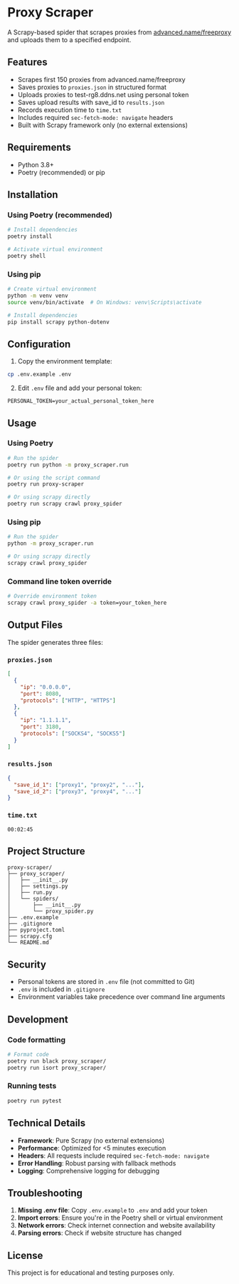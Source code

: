 # Proxy Scraper

A Scrapy-based spider that scrapes proxies from [advanced.name/freeproxy](https://advanced.name/freeproxy) and uploads them to a specified endpoint.

## Features

- Scrapes first 150 proxies from advanced.name/freeproxy
- Saves proxies to `proxies.json` in structured format
- Uploads proxies to test-rg8.ddns.net using personal token
- Saves upload results with save_id to `results.json`
- Records execution time to `time.txt`
- Includes required `sec-fetch-mode: navigate` headers
- Built with Scrapy framework only (no external extensions)

## Requirements

- Python 3.8+
- Poetry (recommended) or pip

## Installation

### Using Poetry (recommended)

```bash
# Install dependencies
poetry install

# Activate virtual environment
poetry shell
```

### Using pip

```bash
# Create virtual environment
python -m venv venv
source venv/bin/activate  # On Windows: venv\Scripts\activate

# Install dependencies
pip install scrapy python-dotenv
```

## Configuration

1. Copy the environment template:
```bash
cp .env.example .env
```

2. Edit `.env` file and add your personal token:
```
PERSONAL_TOKEN=your_actual_personal_token_here
```

## Usage

### Using Poetry

```bash
# Run the spider
poetry run python -m proxy_scraper.run

# Or using the script command
poetry run proxy-scraper

# Or using scrapy directly
poetry run scrapy crawl proxy_spider
```

### Using pip

```bash
# Run the spider
python -m proxy_scraper.run

# Or using scrapy directly
scrapy crawl proxy_spider
```

### Command line token override

```bash
# Override environment token
scrapy crawl proxy_spider -a token=your_token_here
```

## Output Files

The spider generates three files:

### `proxies.json`
```json
[
  {
    "ip": "0.0.0.0",
    "port": 8080,
    "protocols": ["HTTP", "HTTPS"]
  },
  {
    "ip": "1.1.1.1",
    "port": 3180,
    "protocols": ["SOCKS4", "SOCKS5"]
  }
]
```

### `results.json`
```json
{
  "save_id_1": ["proxy1", "proxy2", "..."],
  "save_id_2": ["proxy3", "proxy4", "..."]
}
```

### `time.txt`
```
00:02:45
```

## Project Structure

```
proxy-scraper/
├── proxy_scraper/
│   ├── __init__.py
│   ├── settings.py
│   ├── run.py
│   └── spiders/
│       ├── __init__.py
│       └── proxy_spider.py
├── .env.example
├── .gitignore
├── pyproject.toml
├── scrapy.cfg
└── README.md
```

## Security

- Personal tokens are stored in `.env` file (not committed to Git)
- `.env` is included in `.gitignore`
- Environment variables take precedence over command line arguments

## Development

### Code formatting

```bash
# Format code
poetry run black proxy_scraper/
poetry run isort proxy_scraper/
```

### Running tests

```bash
poetry run pytest
```

## Technical Details

- **Framework**: Pure Scrapy (no external extensions)
- **Performance**: Optimized for <5 minutes execution
- **Headers**: All requests include required `sec-fetch-mode: navigate`
- **Error Handling**: Robust parsing with fallback methods
- **Logging**: Comprehensive logging for debugging

## Troubleshooting

1. **Missing .env file**: Copy `.env.example` to `.env` and add your token
2. **Import errors**: Ensure you're in the Poetry shell or virtual environment
3. **Network errors**: Check internet connection and website availability
4. **Parsing errors**: Check if website structure has changed

## License

This project is for educational and testing purposes only.